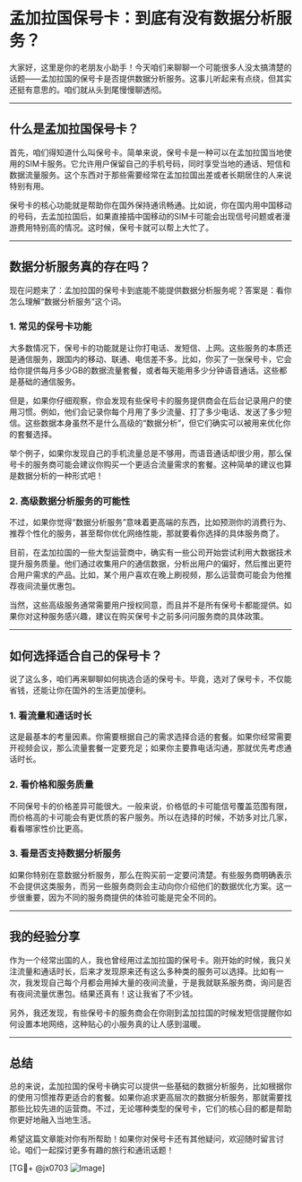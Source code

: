 # 孟加拉国保号卡：到底有没有数据分析服务？

大家好，这里是你的老朋友小助手！今天咱们来聊聊一个可能很多人没太搞清楚的话题——孟加拉国的保号卡是否提供数据分析服务。这事儿听起来有点绕，但其实还挺有意思的。咱们就从头到尾慢慢聊透彻。

---

## 什么是孟加拉国保号卡？

首先，咱们得知道什么叫保号卡。简单来说，保号卡是一种可以在孟加拉国当地使用的SIM卡服务。它允许用户保留自己的手机号码，同时享受当地的通话、短信和数据流量服务。这个东西对于那些需要经常在孟加拉国出差或者长期居住的人来说特别有用。

保号卡的核心功能就是帮助你在国外保持通讯畅通。比如说，你在国内用中国移动的号码，去孟加拉国后，如果直接插中国移动的SIM卡可能会出现信号问题或者漫游费用特别高的情况。这时候，保号卡就可以帮上大忙了。

---

## 数据分析服务真的存在吗？

现在问题来了：孟加拉国的保号卡到底能不能提供数据分析服务呢？答案是：看你怎么理解“数据分析服务”这个词。

### 1. 常见的保号卡功能

大多数情况下，保号卡的功能就是让你打电话、发短信、上网。这些服务的本质还是通信服务，跟国内的移动、联通、电信差不多。比如，你买了一张保号卡，它会给你提供每月多少GB的数据流量套餐，或者每天能用多少分钟语音通话。这些都是基础的通信服务。

但是，如果你仔细观察，你会发现有些保号卡的服务提供商会在后台记录用户的使用习惯。例如，他们会记录你每个月用了多少流量、打了多少电话、发送了多少短信。这些数据本身虽然不是什么高级的“数据分析”，但它们确实可以被用来优化你的套餐选择。

举个例子，如果你发现自己的手机流量总是不够用，而语音通话却很少用，那么保号卡的服务商可能会建议你购买一个更适合流量需求的套餐。这种简单的建议也算是数据分析的一种形式吧！

### 2. 高级数据分析服务的可能性

不过，如果你觉得“数据分析服务”意味着更高端的东西，比如预测你的消费行为、推荐个性化的服务，甚至帮你优化网络性能，那就要看你选择的具体服务商了。

目前，在孟加拉国的一些大型运营商中，确实有一些公司开始尝试利用大数据技术提升服务质量。他们通过收集用户的通信数据，分析出用户的偏好，然后推出更符合用户需求的产品。比如，某个用户喜欢在晚上刷视频，那么运营商可能会为他推荐夜间流量优惠包。

当然，这些高级服务通常需要用户授权同意，而且并不是所有保号卡都能提供。如果你对这种服务感兴趣，建议在购买保号卡之前多问问服务商的具体政策。

---

## 如何选择适合自己的保号卡？

说了这么多，咱们再来聊聊如何挑选合适的保号卡。毕竟，选对了保号卡，不仅能省钱，还能让你在国外的生活更加便利。

### 1. 看流量和通话时长

这是最基本的考量因素。你需要根据自己的需求选择合适的套餐。如果你经常需要开视频会议，那么流量套餐一定要充足；如果你主要靠电话沟通，那就优先考虑通话时长。

### 2. 看价格和服务质量

不同保号卡的价格差异可能很大。一般来说，价格低的卡可能信号覆盖范围有限，而价格高的卡可能会有更优质的客户服务。所以在选择的时候，不妨多对比几家，看看哪家性价比更高。

### 3. 看是否支持数据分析服务

如果你特别在意数据分析服务，那么在购买前一定要问清楚。有些服务商明确表示不会提供这类服务，而另一些服务商则会主动向你介绍他们的数据优化方案。这一步很重要，因为不同的服务商提供的体验可能是完全不同的。

---

## 我的经验分享

作为一个经常出国的人，我也曾经用过孟加拉国的保号卡。刚开始的时候，我只关注流量和通话时长，后来才发现原来还有这么多种类的服务可以选择。比如有一次，我发现自己每个月都会用掉大量的夜间流量，于是我就联系服务商，询问是否有夜间流量优惠包。结果还真有！这让我省了不少钱。

另外，我还发现，有些保号卡的服务商会在你刚到孟加拉国的时候发短信提醒你如何设置本地网络，这种贴心的小服务真的让人感到温暖。

---

## 总结

总的来说，孟加拉国的保号卡确实可以提供一些基础的数据分析服务，比如根据你的使用习惯推荐更适合的套餐。如果你追求更高层次的数据分析服务，那就需要找那些比较先进的运营商。不过，无论哪种类型的保号卡，它们的核心目的都是帮助你更好地融入当地生活。

希望这篇文章能对你有所帮助！如果你对保号卡还有其他疑问，欢迎随时留言讨论。咱们一起探讨更多有趣的旅行和通讯话题！

[TG💪+ @jx0703 ![Image](https://github.com/user-attachments/assets/dbca1d08-cadb-493c-b0ec-ad6f7a83f270)]